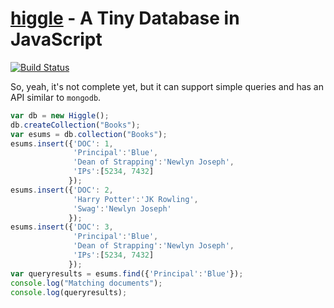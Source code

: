 [higgle]() - A Tiny Database in JavaScript
======
[![Build Status](https://drone.io/github.com/shrimpboyho/higgle/status.png)](https://drone.io/github.com/shrimpboyho/higgle/latest)

So, yeah, it's not complete yet, but it can support simple queries and has an API similar to ```mongodb```.

```js
var db = new Higgle();
db.createCollection("Books");
var esums = db.collection("Books");
esums.insert({'DOC': 1,
              'Principal':'Blue',
              'Dean of Strapping':'Newlyn Joseph',
              'IPs':[5234, 7432]
             });
esums.insert({'DOC': 2,
              'Harry Potter':'JK Rowling',
              'Swag':'Newlyn Joseph'
             });
esums.insert({'DOC': 3,
              'Principal':'Blue',
              'Dean of Strapping':'Newlyn Joseph',
              'IPs':[5234, 7432]
             });
var queryresults = esums.find({'Principal':'Blue'});
console.log("Matching documents");
console.log(queryresults);
```
